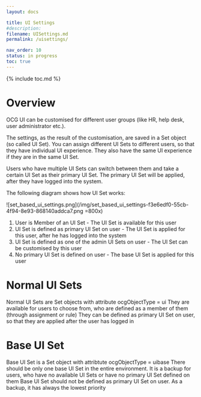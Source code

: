 ```yaml
---
layout: docs

title: UI Settings
#description:
filename: UISettings.md
permalink: /uisettings/

nav_order: 10
status: in progress
toc: true
---
```


{% include toc.md %}



# Overview

OCG UI can be customised for different user groups (like HR, help desk, user administrator etc.).

The settings, as the result of the customisation, are saved in a Set object (so called UI Set). You can assign different UI Sets to different users, so that they have individual UI experience. They also have the same UI experience if they are in the same UI Set.

Users who have multiple UI Sets can switch between them and take a certain UI Set as their primary UI Set. The primary UI Set will be applied, after they have logged into the system.

The following diagram shows how UI Set works:

![set_based_ui_settings.png](/img/set_based_ui_settings-f3e6edf0-55cb-4f94-8e93-868140addca7.png =800x)

1. User is Member of an UI Set - The UI Set is available for this user
2. UI Set is defined as primary UI Set on user - The UI Set is applied for this user, after he has logged into the system
3. UI Set is defined as one of the admin UI Sets on user - The UI Set can be customised by this user
4. No primary UI Set is defined on user - The base UI Set is applied for this user

# Normal UI Sets

Normal UI Sets are Set objects with attribute ocgObjectType = ui
They are available for users to choose from, who are defined as a member of them (through assignment or rule)
They can be defined as primary UI Set on user, so that they are applied after the user has logged in

# Base UI Set

Base UI Set is a Set object with attribtute ocgObjectType = uibase
There should be only one base UI Set in the entire environment. It is a backup for users, who have no available UI Sets or have no primary UI Set defined on them
Base UI Set should not be defined as primary UI Set on user. As a backup, it has always the lowest priority
